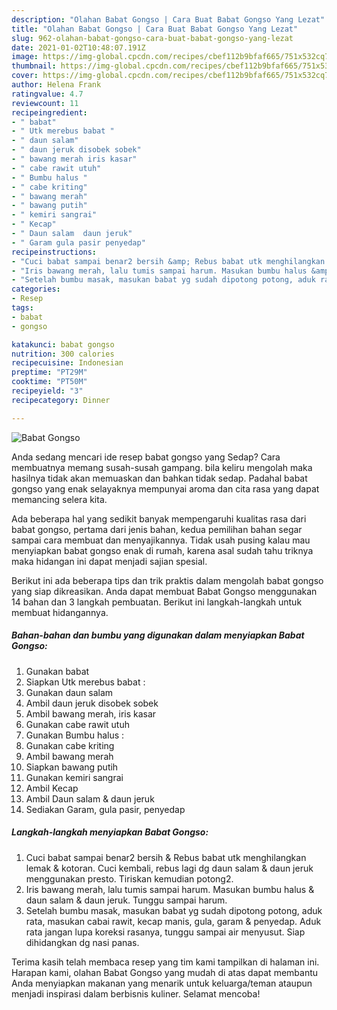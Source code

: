 ```yaml
---
description: "Olahan Babat Gongso | Cara Buat Babat Gongso Yang Lezat"
title: "Olahan Babat Gongso | Cara Buat Babat Gongso Yang Lezat"
slug: 962-olahan-babat-gongso-cara-buat-babat-gongso-yang-lezat
date: 2021-01-02T10:48:07.191Z
image: https://img-global.cpcdn.com/recipes/cbef112b9bfaf665/751x532cq70/babat-gongso-foto-resep-utama.jpg
thumbnail: https://img-global.cpcdn.com/recipes/cbef112b9bfaf665/751x532cq70/babat-gongso-foto-resep-utama.jpg
cover: https://img-global.cpcdn.com/recipes/cbef112b9bfaf665/751x532cq70/babat-gongso-foto-resep-utama.jpg
author: Helena Frank
ratingvalue: 4.7
reviewcount: 11
recipeingredient:
- " babat"
- " Utk merebus babat "
- " daun salam"
- " daun jeruk disobek sobek"
- " bawang merah iris kasar"
- " cabe rawit utuh"
- " Bumbu halus "
- " cabe kriting"
- " bawang merah"
- " bawang putih"
- " kemiri sangrai"
- " Kecap"
- " Daun salam  daun jeruk"
- " Garam gula pasir penyedap"
recipeinstructions:
- "Cuci babat sampai benar2 bersih &amp; Rebus babat utk menghilangkan lemak &amp; kotoran. Cuci kembali, rebus lagi dg daun salam &amp; daun jeruk menggunakan presto. Tiriskan kemudian potong2."
- "Iris bawang merah, lalu tumis sampai harum. Masukan bumbu halus &amp; daun salam &amp; daun jeruk. Tunggu sampai harum."
- "Setelah bumbu masak, masukan babat yg sudah dipotong potong, aduk rata, masukan cabai rawit, kecap manis, gula, garam &amp; penyedap. Aduk rata jangan lupa koreksi rasanya, tunggu sampai air menyusut. Siap dihidangkan dg nasi panas."
categories:
- Resep
tags:
- babat
- gongso

katakunci: babat gongso 
nutrition: 300 calories
recipecuisine: Indonesian
preptime: "PT29M"
cooktime: "PT50M"
recipeyield: "3"
recipecategory: Dinner

---
```



![Babat Gongso](https://img-global.cpcdn.com/recipes/cbef112b9bfaf665/751x532cq70/babat-gongso-foto-resep-utama.jpg)

Anda sedang mencari ide resep babat gongso yang Sedap? Cara membuatnya memang susah-susah gampang. bila keliru mengolah maka hasilnya tidak akan memuaskan dan bahkan tidak sedap. Padahal babat gongso yang enak selayaknya mempunyai aroma dan cita rasa yang dapat memancing selera kita.



Ada beberapa hal yang sedikit banyak mempengaruhi kualitas rasa dari babat gongso, pertama dari jenis bahan, kedua pemilihan bahan segar sampai cara membuat dan menyajikannya. Tidak usah pusing kalau mau menyiapkan babat gongso enak di rumah, karena asal sudah tahu triknya maka hidangan ini dapat menjadi sajian spesial.


Berikut ini ada beberapa tips dan trik praktis dalam mengolah babat gongso yang siap dikreasikan. Anda dapat membuat Babat Gongso menggunakan 14 bahan dan 3 langkah pembuatan. Berikut ini langkah-langkah untuk membuat hidangannya.

<!--inarticleads1-->

##### Bahan-bahan dan bumbu yang digunakan dalam menyiapkan Babat Gongso:

1. Gunakan  babat
1. Siapkan  Utk merebus babat :
1. Gunakan  daun salam
1. Ambil  daun jeruk disobek sobek
1. Ambil  bawang merah, iris kasar
1. Gunakan  cabe rawit utuh
1. Gunakan  Bumbu halus :
1. Gunakan  cabe kriting
1. Ambil  bawang merah
1. Siapkan  bawang putih
1. Gunakan  kemiri sangrai
1. Ambil  Kecap
1. Ambil  Daun salam &amp; daun jeruk
1. Sediakan  Garam, gula pasir, penyedap




<!--inarticleads2-->

##### Langkah-langkah menyiapkan Babat Gongso:

1. Cuci babat sampai benar2 bersih &amp; Rebus babat utk menghilangkan lemak &amp; kotoran. Cuci kembali, rebus lagi dg daun salam &amp; daun jeruk menggunakan presto. Tiriskan kemudian potong2.
1. Iris bawang merah, lalu tumis sampai harum. Masukan bumbu halus &amp; daun salam &amp; daun jeruk. Tunggu sampai harum.
1. Setelah bumbu masak, masukan babat yg sudah dipotong potong, aduk rata, masukan cabai rawit, kecap manis, gula, garam &amp; penyedap. Aduk rata jangan lupa koreksi rasanya, tunggu sampai air menyusut. Siap dihidangkan dg nasi panas.




Terima kasih telah membaca resep yang tim kami tampilkan di halaman ini. Harapan kami, olahan Babat Gongso yang mudah di atas dapat membantu Anda menyiapkan makanan yang menarik untuk keluarga/teman ataupun menjadi inspirasi dalam berbisnis kuliner. Selamat mencoba!
